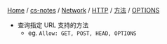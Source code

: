 [Home](https://mengxianbin.github.io) /
[cs-notes](https://mengxianbin.github.io/cs-notes/site) /
[Network](https://mengxianbin.github.io/cs-notes/site/Network) /
[HTTP](https://mengxianbin.github.io/cs-notes/site/Network/HTTP) /
[方法](https://mengxianbin.github.io/cs-notes/site/Network/HTTP/%E6%96%B9%E6%B3%95) /
[OPTIONS](https://mengxianbin.github.io/cs-notes/site/Network/HTTP/%E6%96%B9%E6%B3%95/OPTIONS)

* 查询指定 URL 支持的方法
    * eg. `Allow: GET, POST, HEAD, OPTIONS`
